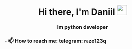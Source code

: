 <h1 align="center">Hi there, I'm Daniil 
<img src="https://github.com/blackcater/blackcater/raw/main/images/Hi.gif" height="32"/></h1>
<h3 align="center">Im python developer</h3>
<h3> - 📫 How to reach me: telegram: raze123q</h3>
